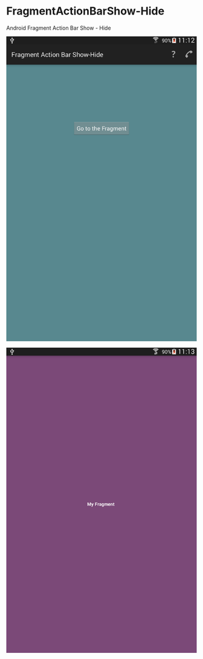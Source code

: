# FragmentActionBarShow-Hide
Android Fragment Action Bar Show - Hide

![alt tag](https://github.com/harunkor/FragmentActionBarShow-Hide/blob/master/device-2015-04-09-111129.png)

![alt tag](https://github.com/harunkor/FragmentActionBarShow-Hide/blob/master/device-2015-04-09-111143.png)

